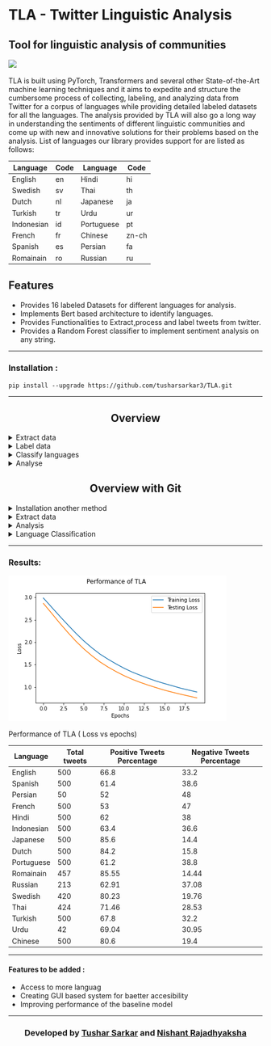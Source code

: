 # TLA - Twitter Linguistic Analysis
## Tool for linguistic analysis of communities 


[![](https://img.shields.io/badge/Made_with-PyTorch-res?style=for-the-badge&logo=pytorch)](https://pytorch.org/ "PyTorch")


TLA is built using PyTorch, Transformers and several other State-of-the-Art machine learning
techniques and it aims to expedite and structure the cumbersome process of collecting, labeling, and analyzing data
from Twitter for a corpus of languages while providing detailed labeled datasets
for all the languages. The analysis
provided by TLA will also go a long way in understanding the sentiments of
different linguistic communities and come up with new and innovative solutions
for their problems based on the analysis.
List of languages our library provides support for are  listed as follows:<br>

| Language | Code   | Language | Code |
| ----------------  | ---------------- | ---------------- | ---------------- |
| English |   en    | Hindi    |   hi  |
| Swedish |   sv    | Thai     |   th  |
| Dutch   |   nl   | Japanese |   ja  |
 | Turkish  |   tr  | Urdu     |  ur   |
 | Indonesian | id   |Portuguese | pt  |
 | French    | fr   | Chinese |  zn-ch |
 | Spanish  | es    | Persian |   fa   |
 | Romainain | ro  | Russian | ru |



## Features

- Provides 16 labeled Datasets for different languages for analysis.
- Implements Bert based architecture to identify languages.
- Provides Functionalities to Extract,process and label tweets from twitter.
- Provides a Random Forest classifier to implement sentiment analysis on any string.

---


### Installation :
```
pip install --upgrade https://github.com/tusharsarkar3/TLA.git
```
---
## <div align="center">Overview </div>

<details>
<summary>Extract data</summary>


```
from TLA.Data.get_data import store_data
store_data('en',False)
```
This will extract and store the unlabeled data in a new directory inside data named 
datasets.
</details>

<details>
<summary>Label data</summary>


```
from TLA.Datasets.get_lang_data import language_data
df = language_data('en')
print(df)
```
This will print the labeled data that we have already collected.
</details>

<details>
<summary>Classify languages</summary>

<details>
<summary>Training </summary>

Training can be done in the following way:

```
from TLA.Lang_Classify.train import train_lang
train_lang(path_to_dataset,epochs)
```
</details>

<details>
<summary>Prediction </summary>

Inference is done in the following way:

```
from TLA.Lang_Classify.predict import predict
model = get_model(path_to_weights)
preds = predict(dataframe_to_be_used,model)
```
</details>


</details>


<details>
<summary>Analyse</summary>

<details>
<summary>Training </summary>

Training can be done in the following way:

```
from TLA.Analyse.train_rf import train_rf
train_rf(path_to_dataset)
```
This will store all the vectorizers and models in a seperate directory named
saved_rf and saved_vec and they are present inside Analysis directory.
Further instructions for training multiple languages is given in the next section which 
shows how to run the commands using CLI

</details>

<details>
<summary>Final Analysis </summary>

Analysis is done in the following way:

```
from TLA.Analysis.analyse import analyse_data 
analyse_data(path_to_weights)
```

This will store the final analysis as .csv inside a new directory named
analysis.

</details>


</details>


## <div align="center">Overview with Git</div>
<details> 
<summary>Installation another method</summary>

```
git clone https://github.com/tusharsarkar3/TLA.git
```
</details>
<details>
<summary>Extract data</summary>
Navigate to the required directory

```
cd Data
```

Run the following command:
```
python get_data.py --lang en --process True
```
Lang flag is used to input the language of the dataset that is required and
process flag shows where pre-processing should be done before returning the data.
Give the following codes in the lang flag wrt the required language:



 <summary>Loading Dataset</summary>

To load a dataset run the following command in python.
 
```
df= pd.read_csv("TLA/TLA/Datasets/get_data_en.csv")
 
```
The command will return a dataframe consisting of the data for the specific language requested.
 
In the phrase get_data_en, en can be sunstituted by the desired language code to load the dataframe for the specific language.
 
  <summary>Pre-Processing</summary>
 
 To preprocess a given string run the following command.
 
 In your terminal use code 
 
 ```
 cd Data
 ```
 
 then run the command in python
 
 ```
 from TLA.Data import Pre_Process_Tweets
 
 df=Pre_Process_Tweets.pre_process_tweet(df)
 ```
 
 Here the function pre_process_tweet takes an input as a dataframe of tweets and returns an output of a dataframe with the list of preprocessed words
 for a particular tweet next to the tweet in the dataframe.
 
 
 
 
</details>




<details>
<summary>Analysis</summary>
 
 <summary> Training </summary>
 To train a random forest classifier for the purpose of sentiment analysis run the following command in your terminal.
 
 ```  
 cd Analysis
 ```
 then 
 
 ```
 python train.rf --path "path to your datafile" --train_all_datasets False
 ```
 
 here the --path flag represents the path to the required dataset you want to train the Random Forest Classifier on
 the --train_all_datasets flag is a boolean which can be used to train the model on multiple datasets at once.
 
 The output is a file with the a .pkl file extention saved in the folder at location "TLA\Analysis\saved_rf\{}.pkl"
 The output for vectorization of is stored in a .pkl file in the directory  "TLA\Analysis\saved_vec\{}.pkl"
 
 <summary> Get Sentiment </summary>
 
 To get the sentiment of any string use the following code.
 
 In your terminal type
 
 ```
 cd Analysis
 ```
 then in your terminal type
 
 ```
 python get_sentiment.py --prediction "Your string for prediction to be made upon" --lang "en"
 ```
 
 here the --prediction flag collects the string for which you want to get the sentiment for.
 the --lang represents the language code representing the language you typed your string in.
 
 The output is a sentiment which is either positive or negative depending on your string.
 
 
 <summary>Statistics</summary>
 
 To get a comprehensive statistic on sentiment of datasets run the following command.
 
 In your terminal type
 
 ```
 cd Analysis
 ```
 
 then
 
 ```
 python analyse.py 
 ```
 
 This will give you an output of a table1.csv file at the location 'TLA\Analysis\analysis\table1.csv' comprising of statistics relating to the
 percentage of positive or negative tweets for a given language dataset.
 
 It will also give a table2.csv file at 'TLA\Analysis\analysis\table2.csv' comprising of statistics for all languages combined.
 
 
 </details>  






<details>
<summary>Language Classification </summary>
 <summary>Training</summary>
 To train a model for language classfication on a given dataset run the following commands.
 
 In your terminal run
 
 ```
cd Lang_Classify
 ```
 then run
 
 ```
 python train.py --data "path for your dataset" --model "path to weights if pretrained" --epochs 4
 ```
 
The --data flag requires the path to your training dataset.
 
 The --model flag requires the path to the model you want to implement
 
 The --epoch flag represents the epochs you want to train your model for.
 
 The output is a file with a .pt extention named saved_wieghts_full.pt where your trained wieghst are stored.
 
 
 <summary>Prediction</summary>
 To make prediction on any given string Us ethe following code.
 
 In your terminal type
 
 ```
 cd Lang_Classify
 ```
 then run the code
 
 ```
 python predict.py --predict "Text/DataFrame for language to predicted" --weights " Path for the stored weights of your model " 
 ```
 
 The --predict flag requires the string you want to get the language for.
 
 The --wieghts flag is the path for the stored wieghts you want to run your model on to make predictions.
 
 
The outputs is the language your string was typed in.



</details>
 



---
### Results:

![img](ss/performance.png)

Performance of TLA ( Loss vs epochs)

 
 
 
 |Language | Total tweets | Positive Tweets Percentage | Negative Tweets Percentage |
 | ----------------  | ---------------- | ---------------- | ---------------- |
 |English | 500 | 66.8 | 33.2 |
 |Spanish | 500 |  61.4 | 38.6 |
 |Persian  | 50 | 52 | 48 |  
 |French | 500 | 53 | 47 | 
 |Hindi | 500 | 62 | 38 | 
 |Indonesian | 500 | 63.4 | 36.6|
 |Japanese | 500 | 85.6 |  14.4 |  
 |Dutch | 500 | 84.2 | 15.8  |
 |Portuguese|  500 |  61.2 | 38.8| 
 |Romainain|  457 | 85.55 |  14.44| 
 |Russian|  213 | 62.91 | 37.08 |
 |Swedish|  420 | 80.23 | 19.76 |
 |Thai|  424 | 71.46 | 28.53 |
 |Turkish|  500 | 67.8 | 32.2 | 
 |Urdu| 42 | 69.04 |  30.95 |
 |Chinese| 500 | 80.6 | 19.4 | 
 





---
 #### Features to be added :
- Access to more languag
- Creating GUI based system for baetter accesibility
- Improving performance of the baseline model

---

<h3 align="center"><b>Developed by <a href="https://github.com/tusharsarkar3">Tushar Sarkar</a> and <a href="https://github.com/nishant42491">Nishant Rajadhyaksha</a>
